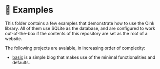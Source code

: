 # 🐽 Examples

This folder contains a few examples that demonstrate how to use the Oink library. All of them use SQLite as the database, and are configured to work out-of-the-box if the contents of this repository are set as the root of a website.

The following projects are avalable, in increasing order of complexity:

* [basic](basic) is a simple blog that makes use of the minimal functionalities and defaults.